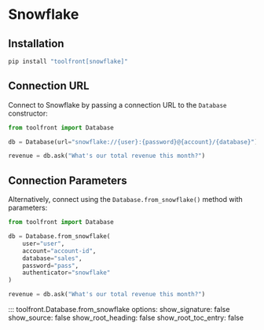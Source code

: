 # Snowflake

## Installation

```bash
pip install "toolfront[snowflake]"
```

## Connection URL

Connect to Snowflake by passing a connection URL to the `Database` constructor:

```python linenums="1" hl_lines="3"
from toolfront import Database

db = Database(url="snowflake://{user}:{password}@{account}/{database}")

revenue = db.ask("What's our total revenue this month?")
```

## Connection Parameters

Alternatively, connect using the `Database.from_snowflake()` method with parameters:

```python linenums="1"
from toolfront import Database 

db = Database.from_snowflake(
    user="user",
    account="account-id", 
    database="sales",
    password="pass",
    authenticator="snowflake"
)

revenue = db.ask("What's our total revenue this month?")
```

::: toolfront.Database.from_snowflake
    options:
      show_signature: false
      show_source: false
      show_root_heading: false
      show_root_toc_entry: false